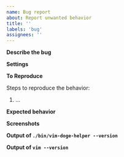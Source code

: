 ```yaml
---
name: Bug report
about: Report unwanted behavior
title: ''
labels: 'bug'
assignees: ''
---
```


<!--
READ THIS BEFORE YOU CONTINUE: please fill in the information below and make
sure to test your bug by using the minimal vimrc provided below. If you can't
reproduce the bug with a minimal vimrc then your issue is mostly not related to
this plugin, therefore this issue might be closed immediately.

1. Create file `vim-doge.vimrc` with:
```vim
set nocompatible
set runtimepath^=/path/to/vim-doge
filetype plugin indent on
syntax on
set hidden
```
2. Start (neo)vim with command: `vim -u vim-doge.vimrc`
3. Test whether you can still run into the problem.
-->

**Describe the bug**

<!--
A clear and concise description of what the bug is. Provide the scenarios if
you're reporting an issue for a certain expression that doesn't (properly)
generate documentation.
-->

**Settings**

<!--
If applicable, describe your custom vim-doge settings like so:

```vim
let g:doge_mapping = '<Leader>f'
```
-->

**To Reproduce**

Steps to reproduce the behavior:

1. ...

**Expected behavior**

<!--
A clear and concise description of what you expected to happen.
-->

**Screenshots**

<!--
If applicable, add screenshots to help explain your problem.
-->

**Output of `./bin/vim-doge-helper --version`**

<!--
HOW TO FIND VERSION
1. cd into vim-doge directory
2. run `./bin/vim-doge-helper  --version`
-->

**Output of `vim --version`**

<!--
Run `vim --version` on the command-line and paste the output here.
-->
